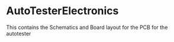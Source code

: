# AutoTesterElectronics
This contains the Schematics and Board layout for the PCB for the autotester
